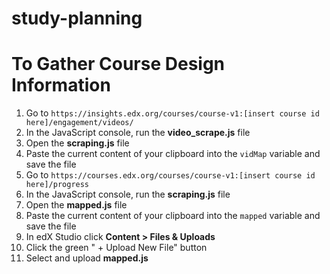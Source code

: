 # study-planning

# To Gather Course Design Information
1. Go to `https://insights.edx.org/courses/course-v1:[insert course id here]/engagement/videos/`
2. In the JavaScript console, run the **video_scrape.js** file
3. Open the **scraping.js** file
4. Paste the current content of your clipboard into the `vidMap` variable and save the file
5. Go to `https://courses.edx.org/courses/course-v1:[insert course id here]/progress`
6. In the JavaScript console, run the **scraping.js** file
7. Open the **mapped.js** file
8. Paste the current content of your clipboard into the `mapped` variable and save the file
9. In edX Studio click **Content > Files & Uploads**
10. Click the green " + Upload New File" button
11. Select and upload **mapped.js**
